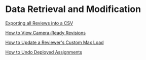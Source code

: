 # Data Retrieval and Modification

[Exporting all Reviews into a CSV ](broken-reference)

[How to View Camera-Ready Revisions](how-to-view-camera-ready-revisions.md)

[How to Update a Reviewer's Custom Max Load ](how-to-update-a-reviewers-custom-max-papers.md)

[How to Undo Deployed Assignments](how-to-undo-deployed-assignments.md)

